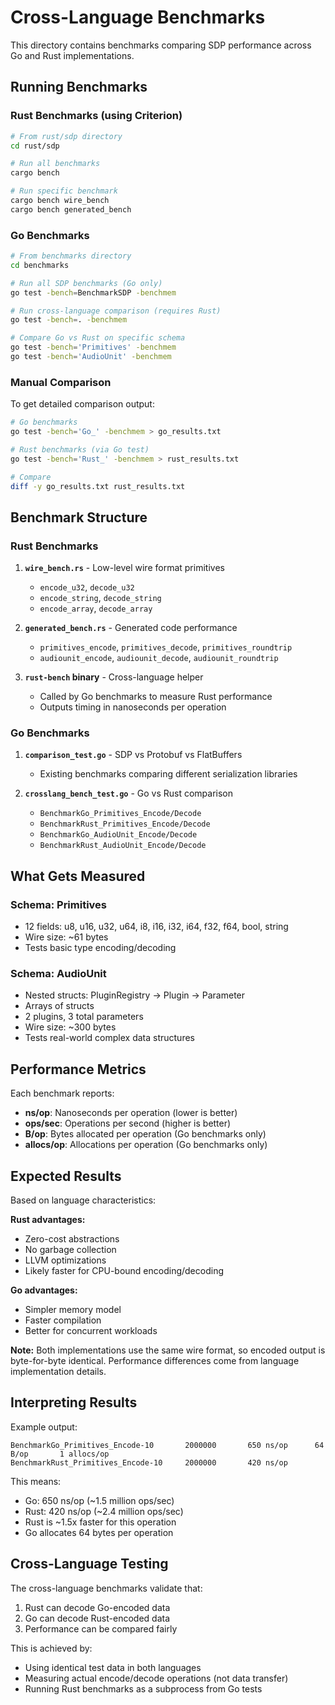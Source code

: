 # Cross-Language Benchmarks

This directory contains benchmarks comparing SDP performance across Go and Rust implementations.

## Running Benchmarks

### Rust Benchmarks (using Criterion)

```bash
# From rust/sdp directory
cd rust/sdp

# Run all benchmarks
cargo bench

# Run specific benchmark
cargo bench wire_bench
cargo bench generated_bench
```

### Go Benchmarks

```bash
# From benchmarks directory
cd benchmarks

# Run all SDP benchmarks (Go only)
go test -bench=BenchmarkSDP -benchmem

# Run cross-language comparison (requires Rust)
go test -bench=. -benchmem

# Compare Go vs Rust on specific schema
go test -bench='Primitives' -benchmem
go test -bench='AudioUnit' -benchmem
```

### Manual Comparison

To get detailed comparison output:

```bash
# Go benchmarks
go test -bench='Go_' -benchmem > go_results.txt

# Rust benchmarks (via Go test)
go test -bench='Rust_' -benchmem > rust_results.txt

# Compare
diff -y go_results.txt rust_results.txt
```

## Benchmark Structure

### Rust Benchmarks

1. **`wire_bench.rs`** - Low-level wire format primitives
   - `encode_u32`, `decode_u32`
   - `encode_string`, `decode_string`
   - `encode_array`, `decode_array`

2. **`generated_bench.rs`** - Generated code performance
   - `primitives_encode`, `primitives_decode`, `primitives_roundtrip`
   - `audiounit_encode`, `audiounit_decode`, `audiounit_roundtrip`

3. **`rust-bench` binary** - Cross-language helper
   - Called by Go benchmarks to measure Rust performance
   - Outputs timing in nanoseconds per operation

### Go Benchmarks

1. **`comparison_test.go`** - SDP vs Protobuf vs FlatBuffers
   - Existing benchmarks comparing different serialization libraries

2. **`crosslang_bench_test.go`** - Go vs Rust comparison
   - `BenchmarkGo_Primitives_Encode/Decode`
   - `BenchmarkRust_Primitives_Encode/Decode`
   - `BenchmarkGo_AudioUnit_Encode/Decode`
   - `BenchmarkRust_AudioUnit_Encode/Decode`

## What Gets Measured

### Schema: Primitives
- 12 fields: u8, u16, u32, u64, i8, i16, i32, i64, f32, f64, bool, string
- Wire size: ~61 bytes
- Tests basic type encoding/decoding

### Schema: AudioUnit
- Nested structs: PluginRegistry → Plugin → Parameter
- Arrays of structs
- 2 plugins, 3 total parameters
- Wire size: ~300 bytes
- Tests real-world complex data structures

## Performance Metrics

Each benchmark reports:
- **ns/op**: Nanoseconds per operation (lower is better)
- **ops/sec**: Operations per second (higher is better)
- **B/op**: Bytes allocated per operation (Go benchmarks only)
- **allocs/op**: Allocations per operation (Go benchmarks only)

## Expected Results

Based on language characteristics:

**Rust advantages:**
- Zero-cost abstractions
- No garbage collection
- LLVM optimizations
- Likely faster for CPU-bound encoding/decoding

**Go advantages:**
- Simpler memory model
- Faster compilation
- Better for concurrent workloads

**Note:** Both implementations use the same wire format, so encoded output is byte-for-byte identical. Performance differences come from language implementation details.

## Interpreting Results

Example output:

```
BenchmarkGo_Primitives_Encode-10       2000000       650 ns/op      64 B/op       1 allocs/op
BenchmarkRust_Primitives_Encode-10     2000000       420 ns/op
```

This means:
- Go: 650 ns/op (~1.5 million ops/sec)
- Rust: 420 ns/op (~2.4 million ops/sec)
- Rust is ~1.5x faster for this operation
- Go allocates 64 bytes per operation

## Cross-Language Testing

The cross-language benchmarks validate that:
1. Rust can decode Go-encoded data
2. Go can decode Rust-encoded data
3. Performance can be compared fairly

This is achieved by:
- Using identical test data in both languages
- Measuring actual encode/decode operations (not data transfer)
- Running Rust benchmarks as a subprocess from Go tests
